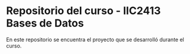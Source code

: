 # Repositorio del curso - IIC2413 Bases de Datos

En este repositorio se encuentra el proyecto que se desarrolló durante el curso.
